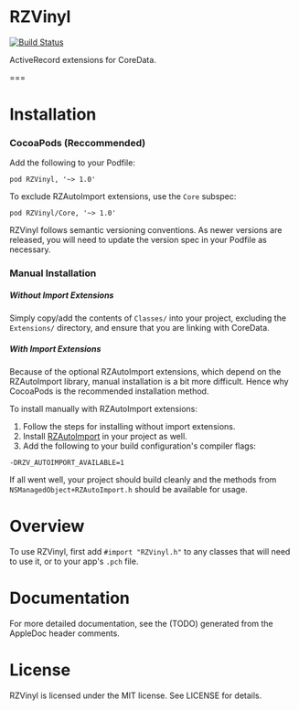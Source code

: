 RZVinyl
=======

[![Build Status](https://travis-ci.org/Raizlabs/RZVinyl.svg)](https://travis-ci.org/Raizlabs/RZVinyl)

ActiveRecord extensions for CoreData.

===

# Installation

### CocoaPods (Reccommended)

Add the following to your Podfile:

```
pod RZVinyl, '~> 1.0'
```

To exclude RZAutoImport extensions, use the `Core` subspec: 

```
pod RZVinyl/Core, '~> 1.0'
```

RZVinyl follows semantic versioning conventions. As newer versions are released, you will need to update the version spec in your Podfile as necessary.

### Manual Installation

##### Without Import Extensions

Simply copy/add the contents of `Classes/` into your project, excluding the `Extensions/` directory, and ensure that you are linking with CoreData.

##### With Import Extensions

Because of the optional RZAutoImport extensions, which depend on the RZAutoImport library, manual installation is a bit more difficult. Hence why CocoaPods is the recommended installation method.

To install manually with RZAutoImport extensions:

1. Follow the steps for installing without import extensions.
2. Install [RZAutoImport](https://github.com/Raizlabs/RZAutoImport) in your project as well.
3. Add the following to your build configuration's compiler flags:
```
-DRZV_AUTOIMPORT_AVAILABLE=1
```

If all went well, your project should build cleanly and  the methods from `NSManagedObject+RZAutoImport.h` should be available for usage.

# Overview

To use RZVinyl, first add `#import "RZVinyl.h"` to any classes that will need to use it, or to your app's `.pch` file.

# Documentation

For more detailed documentation, see the (TODO) generated from the AppleDoc header comments.

# License

RZVinyl is licensed under the MIT license. See LICENSE for details.